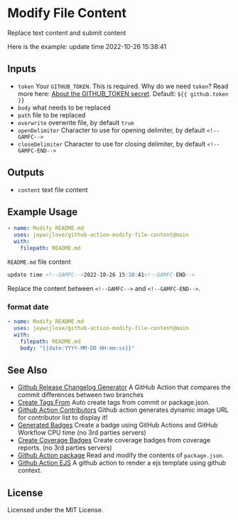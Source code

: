 Modify File Content
===

Replace text content and submit content

Here is the example: update time <!--GAMFC-->2022-10-26 15:38:41<!--GAMFC-END-->

## Inputs

- `token` Your `GITHUB_TOKEN`. This is required. Why do we need `token`? Read more here: [About the GITHUB_TOKEN secret](https://help.github.com/en/actions/automating-your-workflow-with-github-actions/authenticating-with-the-github_token#about-the-github_token-secret). Default: `${{ github.token }}`
- `body` what needs to be replaced
- `path` file to be replaced
- `overwrite` overwrite file, by default `true`
- `openDelimiter` Character to use for opening delimiter, by default `<!--GAMFC-->`
- `closeDelimiter` Character to use for closing delimiter, by default `<!--GAMFC-END-->`

## Outputs

- `content` text file content

## Example Usage

```yml
- name: Modify README.md
  uses: jaywcjlove/github-action-modify-file-content@main
  with:
    filepath: README.md
```

`README.md` file content

```markdown
update time <!--GAMFC-->2022-10-26 15:38:41<!--GAMFC-END-->
```

Replace the content between `<!--GAMFC-->` and 
`<!--GAMFC-END-->`.

### format date

```yml
- name: Modify README.md
  uses: jaywcjlove/github-action-modify-file-content@main
  with:
    filepath: README.md
    body: "{{date:YYYY-MM-DD HH:mm:ss}}"
```

## See Also

- [Github Release Changelog Generator](https://github.com/jaywcjlove/changelog-generator) A GitHub Action that compares the commit differences between two branches
- [Create Tags From](https://github.com/jaywcjlove/create-tag-action) Auto create tags from commit or package.json.
- [Github Action Contributors](https://github.com/jaywcjlove/github-action-contributors) Github action generates dynamic image URL for contributor list to display it!
- [Generated Badges](https://github.com/jaywcjlove/generated-badges) Create a badge using GitHub Actions and GitHub Workflow CPU time (no 3rd parties servers)
- [Create Coverage Badges](https://github.com/jaywcjlove/coverage-badges-cli) Create coverage badges from coverage reports. (no 3rd parties servers)
- [Github Action package](https://github.com/jaywcjlove/github-action-package) Read and modify the contents of `package.json`.
- [Github Action EJS](https://github.com/jaywcjlove/github-action-package) A github action to render a ejs template using github context.

## License

Licensed under the MIT License.
